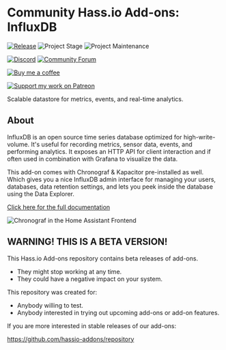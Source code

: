 # Community Hass.io Add-ons: InfluxDB

[![Release][release-shield]][release] ![Project Stage][project-stage-shield] ![Project Maintenance][maintenance-shield]

[![Discord][discord-shield]][discord] [![Community Forum][forum-shield]][forum]

[![Buy me a coffee][buymeacoffee-shield]][buymeacoffee]

[![Support my work on Patreon][patreon-shield]][patreon]

Scalable datastore for metrics, events, and real-time analytics.

## About

InfluxDB is an open source time series database optimized for high-write-volume.
It's useful for recording metrics, sensor data, events,
and performing analytics. It exposes an HTTP API for client interaction and if
often used in combination with Grafana to visualize the data.

This add-on comes with Chronograf & Kapacitor pre-installed as well. Which
gives you a nice InfluxDB admin interface for managing your users, databases,
data retention settings, and lets you peek inside the database using the
Data Explorer.

[Click here for the full documentation][docs]

![Chronograf in the Home Assistant Frontend][screenshot]

## WARNING! THIS IS A BETA VERSION!

This Hass.io Add-ons repository contains beta releases of add-ons.

- They might stop working at any time.
- They could have a negative impact on your system.

This repository was created for:

- Anybody willing to test.
- Anybody interested in trying out upcoming add-ons or add-on features.

If you are more interested in stable releases of our add-ons:

<https://github.com/hassio-addons/repository>

[buymeacoffee-shield]: https://www.buymeacoffee.com/assets/img/guidelines/download-assets-sm-2.svg
[buymeacoffee]: https://www.buymeacoffee.com/frenck
[discord-shield]: https://img.shields.io/discord/478094546522079232.svg
[discord]: https://discord.me/hassioaddons
[docs]: https://github.com/hassio-addons/addon-influxdb/blob/v3.1.2/README.md
[forum-shield]: https://img.shields.io/badge/community-forum-brightgreen.svg
[forum]: https://community.home-assistant.io/t/community-hass-io-add-on-influxdb/54491?u=frenck
[maintenance-shield]: https://img.shields.io/maintenance/yes/2019.svg
[patreon-shield]: https://www.frenck.nl/images/patreon.png
[patreon]: https://www.patreon.com/frenck
[project-stage-shield]: https://img.shields.io/badge/project%20stage-production%20ready-brightgreen.svg
[release-shield]: https://img.shields.io/badge/version-v3.1.2-blue.svg
[release]: https://github.com/hassio-addons/addon-influxdb/tree/v3.1.2
[screenshot]: https://github.com/hassio-addons/addon-influxdb/raw/master/images/screenshot.png